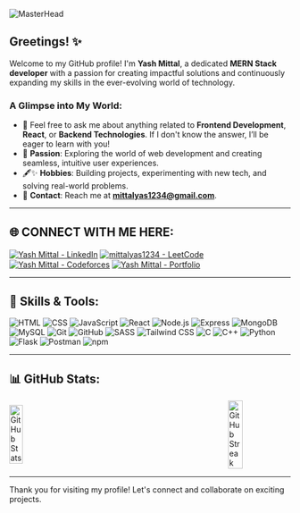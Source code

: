 ![MasterHead](https://user-images.githubusercontent.com/74038190/225813708-98b745f2-7d22-48cf-9150-083f1b00d6c9.gif)
## Greetings! ✨

Welcome to my GitHub profile! I'm **Yash Mittal**, a dedicated **MERN Stack developer** with a passion for creating impactful solutions and continuously expanding my skills in the ever-evolving world of technology.

### A Glimpse into My World:

- 💬 Feel free to ask me about anything related to **Frontend Development**, **React**, or **Backend Technologies**. If I don't know the answer, I’ll be eager to learn with you!
- 🔄 **Passion**: Exploring the world of web development and creating seamless, intuitive user experiences.
- 🖋✨ **Hobbies**: Building projects, experimenting with new tech, and solving real-world problems.
- 📧 **Contact**: Reach me at **mittalyas1234@gmail.com**.

---

## 🌐 CONNECT WITH ME HERE:
<p align="left">
<a href="https://www.linkedin.com/in/yash-mittal-433307251/" target="blank"><img align="center" src="https://img.shields.io/badge/LinkedIn-0077B5?style=for-the-badge&logo=linkedin&logoColor=white" alt="Yash Mittal - LinkedIn" /></a>
<a href="https://leetcode.com/u/mittalyas1234/" target="blank"><img align="center" src="https://img.shields.io/badge/-LeetCode-FFA116?style=for-the-badge&logo=LeetCode&logoColor=black" alt="mittalyas1234 - LeetCode" /></a>
<a href="https://codeforces.com/profile/mittalyas1234" target="blank"><img align="center" src="https://img.shields.io/badge/Codeforces-%23000000.svg?style=for-the-badge&logo=codeforces&logoColor=white" alt="Yash Mittal - Codeforces" /></a>
<a href="https://yashmittal10.vercel.app/" target="blank"><img align="center" src="https://img.shields.io/badge/Portfolio-%23000000.svg?style=for-the-badge&logo=firefox&logoColor=#FF7139" alt="Yash Mittal - Portfolio" /></a>
</p>


---

## 🚀 Skills & Tools:
<p align="left" margin-bottom="2rem">
  
  <img src="https://img.shields.io/badge/HTML-%23E34F26?style=for-the-badge&logo=html5&logoColor=white" alt="HTML" />
  <img src="https://img.shields.io/badge/CSS-%231572B6?style=for-the-badge&logo=css3&logoColor=white" alt="CSS" />
  <img src="https://img.shields.io/badge/JavaScript-%23F7DF1E?style=for-the-badge&logo=javascript&logoColor=black" alt="JavaScript" />
  <img src="https://img.shields.io/badge/React-%2361DAFB?style=for-the-badge&logo=react&logoColor=black" alt="React" />
  <img src="https://img.shields.io/badge/Node.js-%23339933?style=for-the-badge&logo=node.js&logoColor=white" alt="Node.js" />
  <img src="https://img.shields.io/badge/Express-%23000000?style=for-the-badge&logo=express&logoColor=white" alt="Express" />
  <img src="https://img.shields.io/badge/MongoDB-%2347A248?style=for-the-badge&logo=mongodb&logoColor=white" alt="MongoDB" />
  <img src="https://img.shields.io/badge/MySQL-%234479A1?style=for-the-badge&logo=mysql&logoColor=white" alt="MySQL" />
  <img src="https://img.shields.io/badge/Git-%23F1502F?style=for-the-badge&logo=git&logoColor=white" alt="Git" />
  <img src="https://img.shields.io/badge/GitHub-%23121011?style=for-the-badge&logo=github&logoColor=white" alt="GitHub" />
  <img src="https://img.shields.io/badge/SASS-%23CC6699?style=for-the-badge&logo=sass&logoColor=white" alt="SASS" />
  <img src="https://img.shields.io/badge/TailwindCSS-%2338B2AC?style=for-the-badge&logo=tailwindcss&logoColor=white" alt="Tailwind CSS" />
  <img src="https://img.shields.io/badge/C-%2300599C?style=for-the-badge&logo=c&logoColor=white" alt="C" />
  <img src="https://img.shields.io/badge/C++-%2300599C?style=for-the-badge&logo=cplusplus&logoColor=white" alt="C++" />
  <img src="https://img.shields.io/badge/Python-%2314354C?style=for-the-badge&logo=python&logoColor=white" alt="Python" />
  <img src="https://img.shields.io/badge/Flask-%23000000?style=for-the-badge&logo=flask&logoColor=white" alt="Flask" />
  <img src="https://img.shields.io/badge/Postman-%23FF6C37?style=for-the-badge&logo=postman&logoColor=white" alt="Postman" />
  <img src="https://img.shields.io/badge/npm-%23CB3837?style=for-the-badge&logo=npm&logoColor=white" alt="npm" />
  
</p>



---

## 📊 GitHub Stats:

<div style="display: flex; justify-content: space-between; align-items: center; gap: 10px;">
  <a href="https://github.com/geekyash10">
    <img src="https://github-readme-stats.vercel.app/api?username=geekyash10&show_icons=true&locale=en" alt="GitHub Stats" style="width: 48%; height: auto;" />
  </a>
  <a href="https://github.com/geekyash10">
    <img src="https://github-readme-streak-stats.herokuapp.com/?user=geekyash10&" alt="GitHub Streak" style="width: 48%; height: auto;" />
  </a>
</div>


---

Thank you for visiting my profile! Let's connect and collaborate on exciting projects.



